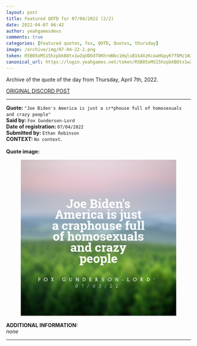 ```yaml
---
layout: post
title: Featured QOTD for 07/04/2022 (2/2)
date: 2022-04-07 06:42
author: yeahgamesdevs
comments: true
categories: [Featured quotes, fox, QOTD, Quotes, thursday]
image: /archive/img/07-04-22-2.png
token: R5B05oMS15hzpbkBOtx1wZqUDOd7OKhrmNbc1HqlsB1k4XzKcoaHGpyKffOMz1WJU8PeCYshC9XXCWGJBjNJMNSl3pVckWrDK8JGxeEXWVuSvySZO2O7ykNd8oGWlfrGdf8Xeu8EkhXi
canonical_url: https://login.yeahgames.net/token/R5B05oMS15hzpbkBOtx1wZqUDOd7OKhrmNbc1HqlsB1k4XzKcoaHGpyKffOMz1WJU8PeCYshC9XXCWGJBjNJMNSl3pVckWrDK8JGxeEXWVuSvySZO2O7ykNd8oGWlfrGdf8Xeu8EkhXi
---
```

<!-- wp:paragraph -->
<p>Archive of the quote of the day from Thursday, April 7th, 2022. </p>
<!-- /wp:paragraph -->

<!-- wp:buttons {"layout":{"type":"flex","justifyContent":"left"}} -->
<div class="wp-block-buttons"><!-- wp:button {"textColor":"vivid-cyan-blue","align":"center","style":{"border":{"radius":"18px"}},"className":"is-style-fill"} -->
<div class="wp-block-button aligncenter is-style-fill"><a class="wp-block-button__link has-vivid-cyan-blue-color has-text-color" href="https://discord.com/channels/887052880782176266/958100064079839303/961936467872075816" style="border-radius:18px;">ORIGINAL DISCORD POST</a></div>
<!-- /wp:button --></div>
<!-- /wp:buttons -->

<!-- wp:separator {"align":"center","className":"is-style-wide"} -->
<hr class="wp-block-separator aligncenter has-alpha-channel-opacity is-style-wide" />
<!-- /wp:separator -->

<!-- wp:paragraph -->
<p><strong>Quote: </strong><code>"Joe Biden's America is just a cr*phouse full of homosexuals and crazy people"</code><br><strong>Said by: </strong><code>Fox Gunderson-Lord</code><br><strong>Date of registration: </strong><code>07/04/2022</code> <br><strong>Submitted by: </strong><code>Ethan Robinson</code><br><strong>CONTEXT: </strong><code>No context.</code><br><br><strong>Quote image:</strong></p>
<!-- /wp:paragraph -->

<!-- wp:image {"sizeSlug":"large","linkDestination":"none"} -->
<figure class="wp-block-image size-large"><img src="/archive/img/07-04-22-2.png" alt="" /></figure>
<!-- /wp:image -->

<!-- wp:paragraph -->
<p><strong>ADDITIONAL INFORMATION:</strong><br><em>none</em></p>
<!-- /wp:paragraph -->

<!-- wp:separator {"className":"is-style-wide"} -->
<hr class="wp-block-separator has-alpha-channel-opacity is-style-wide" />
<!-- /wp:separator -->
